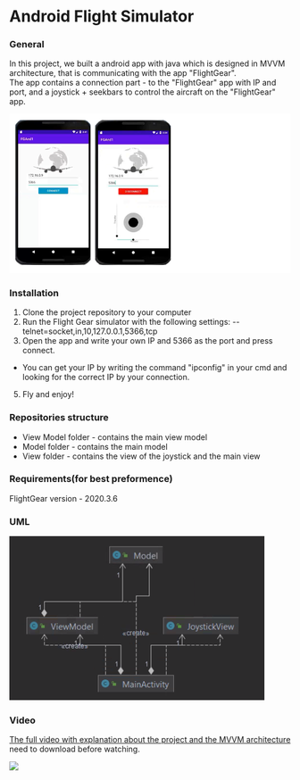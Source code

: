 # Android Flight Simulator
### General
In this project, we built a android app with java which is designed in MVVM architecture, that is communicating with the app "FlightGear".<br />
The app contains a connection part - to the "FlightGear" app with IP and port, and a joystick + seekbars to control the aircraft on the "FlightGear" app.

![](Media/app_screen.png)
### Installation
1. Clone the project repository to your computer
2. Run the Flight Gear simulator with the following settings: --telnet=socket,in,10,127.0.0.1,5366,tcp
3. Open the app and write your own IP and 5366 as the port and press connect.
* You can get your IP by writing the command "ipconfig" in your cmd and looking for the correct IP by your connection.
5. Fly and enjoy!

### Repositories structure
- View Model folder - contains the main view model
- Model folder - contains the main model
- View folder - contains the view of the joystick and the main view

### Requirements(for best preformence)
FlightGear version - 2020.3.6

### UML
![](Media/uml.PNG)

### Video
[The full video with explanation about the project and the MVVM architecture](Media/video.mp4)<br />need to download before watching.

![](Media/FG_App.gif)
